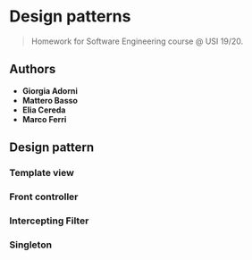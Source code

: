 # Design patterns

> Homework for Software Engineering course @ USI 19/20.

## Authors

* **Giorgia Adorni** 
* **Mattero Basso** 
* **Elia Cereda** 
* **Marco Ferri**

## Design pattern

### Template view
### Front controller
### Intercepting Filter
### Singleton